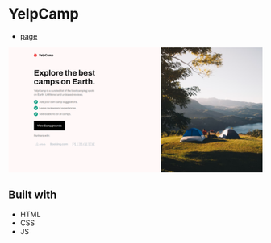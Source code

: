 # YelpCamp

- [page](https://yelpcamp-rahul.netlify.app)

![YelpCamp](./screenshot.png)

## Built with

- HTML
- CSS
- JS

